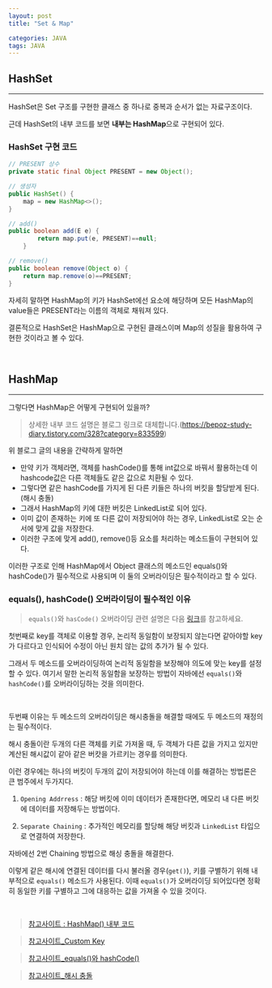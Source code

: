 ```yaml
---
layout: post
title: "Set & Map"

categories: JAVA
tags: JAVA
---
```


## HashSet
***
HashSet은 Set 구조를 구현한 클래스 중 하나로 중복과 순서가 없는 자료구조이다.

근데 HashSet의 내부 코드를 보면 **내부는 HashMap**으로 구현되어 있다.

### HashSet 구현 코드
```java
// PRESENT 상수
private static final Object PRESENT = new Object();

// 생성자
public HashSet() {
    map = new HashMap<>();
}

// add()     
public boolean add(E e) {
        return map.put(e, PRESENT)==null;
    }

// remove() 
public boolean remove(Object o) {
    return map.remove(o)==PRESENT;
}

```
자세히 말하면 HashMap의 키가 HashSet에선 요소에 해당하며 모든 HashMap의 value들은 PRESENT라는 이름의 객체로 채워져 있다. 

결론적으로 HashSet은 HashMap으로 구현된 클래스이며 Map의 성질을 활용하여 구현한 것이라고 볼 수 있다.

<br>

## HashMap
***
그렇다면 HashMap은 어떻게 구현되어 있을까?
> 상세한 내부 코드 설명은 블로그 링크로 대체합니다.(https://bepoz-study-diary.tistory.com/328?category=833599)

위 블로그 글의 내용을 간략하게 말하면

- 만약 키가 객체라면, 객체를 hashCode()를 통해 int값으로 바꿔서 활용하는데 이 hashcode값은 다른 객체들도 같은 값으로 치환될 수 있다.
- 그렇다면 같은 hashCode를 가지게 된 다른 키들은 하나의 버킷을 할당받게 된다.(해시 충돌)
- 그래서 HashMap의 키에 대한 버킷은 LinkedList로 되어 있다.
- 이미 값이 존재하는 키에 또 다른 값이 저장되어야 하는 경우, LinkedList로 오는 순서에 맞게 값을 저장한다.
- 이러한 구조에 맞게 add(), remove()등 요소를 처리하는 메소드들이 구현되어 있다.

이러한 구조로 인해 HashMap에서 Object 클래스의 메소드인 equals()와 hashCode()가 필수적으로 사용되며 이 둘의 오버라이딩은 필수적이라고 할 수 있다.

### equals(), hashCode() 오버라이딩이 필수적인 이유
> `equals()`와 `hasCode()` 오버라이딩 관련 설명은 다음 [링크](https://github.com/kimcno3/TIL/blob/main/programming_language/java/java_equals_and_hashcode.md)를 참고하세요.

첫번째로 key를 객체로 이용할 경우, 논리적 동일함이 보장되지 않는다면 같아야할 key가 다르다고 인식되어 수정이 아닌 원치 않는 값의 추가가 될 수 있다.

그래서 두 메소드를 오버라이딩하여 논리적 동일함을 보장해야 의도에 맞는 key를 설정할 수 있다. 여기서 말한 논리적 동일함을 보장하는 방법이 자바에선 `equals()`와 `hashCode()`를 오버라이딩하는 것을 의미한다.

<br>

두번째 이유는 두 메소드의 오버라이딩은 해시충돌을 해결할 때에도 두 메소드의 재정의는 필수적이다.

해시 충돌이란 두개의 다른 객체를 키로 가져올 때, 두 객체가 다른 값을 가지고 있지만 계산된 해시값이 같아 같은 버캇을 가르키는 경우를 의미한다.

이런 경우에는 하나의 버킷이 두개의 값이 저장되어야 하는데 이를 해결하는 방법론은 큰 범주에서 두가지다.

1. `Opening Addrress` : 해당 버킷에 이미 데이터가 존재한다면, 메모리 내 다른 버킷에 데이터를 저장해두는 방법이다.

2. `Separate Chaining` : 추가적인 메모리를 할당해 해당 버킷과 `LinkedList` 타입으로 연결하여 저장한다.

자바에선 2번 Chaining 방법으로 해싱 충돌을 해결한다.

이렇게 같은 해시에 연결된 데이터를 다시 불러올 경우(`get()`), 키를 구별하기 위해 내부적으로 `equals()` 메소드가 사용된다. 이때 `equals()`가 오버라이딩 되어있다면 정확히 동일한 키를 구별하고 그에 대응하는 값을 가져올 수 있을 것이다.

<br>

> [참고사이트 : HashMap() 내부 코드](https://bepoz-study-diary.tistory.com/328?category=833599)

> [참고사이트_Custom Key](http://www.gisdeveloper.co.kr/?p=5332)

> [참고사이트_equals()와 hashCode()](https://nesoy.github.io/articles/2018-06/Java-equals-hashcode)

> [참고사이트_해시 충돌](https://m.blog.naver.com/weplayicecream/221467971945)
